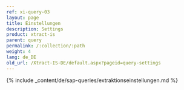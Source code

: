 ```yaml
---
ref: xi-query-03
layout: page
title: Einstellungen
description: Settings
product: xtract-is
parent: query
permalink: /:collection/:path
weight: 4
lang: de_DE
old_url: /Xtract-IS-DE/default.aspx?pageid=query-settings
---
```


{% include _content/de/sap-queries/extraktionseinstellungen.md %}